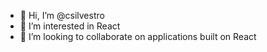 - 👋 Hi, I’m @csilvestro
- 👀 I’m interested in React 
- 💞️ I’m looking to collaborate on applications built on React

<!---
csilvestro/csilvestro is a ✨ special ✨ repository because its `README.md` (this file) appears on your GitHub profile.
You can click the Preview link to take a look at your changes.
--->
